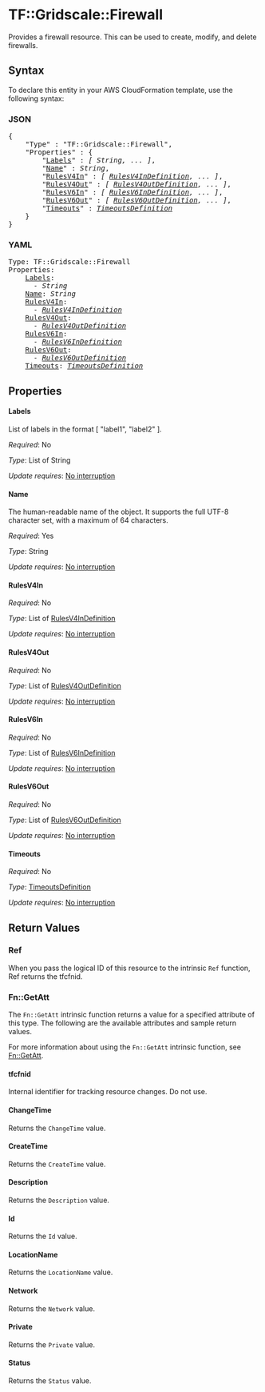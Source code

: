 # TF::Gridscale::Firewall

Provides a firewall resource. This can be used to create, modify, and delete firewalls.

## Syntax

To declare this entity in your AWS CloudFormation template, use the following syntax:

### JSON

<pre>
{
    "Type" : "TF::Gridscale::Firewall",
    "Properties" : {
        "<a href="#labels" title="Labels">Labels</a>" : <i>[ String, ... ]</i>,
        "<a href="#name" title="Name">Name</a>" : <i>String</i>,
        "<a href="#rulesv4in" title="RulesV4In">RulesV4In</a>" : <i>[ <a href="rulesv4indefinition.md">RulesV4InDefinition</a>, ... ]</i>,
        "<a href="#rulesv4out" title="RulesV4Out">RulesV4Out</a>" : <i>[ <a href="rulesv4outdefinition.md">RulesV4OutDefinition</a>, ... ]</i>,
        "<a href="#rulesv6in" title="RulesV6In">RulesV6In</a>" : <i>[ <a href="rulesv6indefinition.md">RulesV6InDefinition</a>, ... ]</i>,
        "<a href="#rulesv6out" title="RulesV6Out">RulesV6Out</a>" : <i>[ <a href="rulesv6outdefinition.md">RulesV6OutDefinition</a>, ... ]</i>,
        "<a href="#timeouts" title="Timeouts">Timeouts</a>" : <i><a href="timeoutsdefinition.md">TimeoutsDefinition</a></i>
    }
}
</pre>

### YAML

<pre>
Type: TF::Gridscale::Firewall
Properties:
    <a href="#labels" title="Labels">Labels</a>: <i>
      - String</i>
    <a href="#name" title="Name">Name</a>: <i>String</i>
    <a href="#rulesv4in" title="RulesV4In">RulesV4In</a>: <i>
      - <a href="rulesv4indefinition.md">RulesV4InDefinition</a></i>
    <a href="#rulesv4out" title="RulesV4Out">RulesV4Out</a>: <i>
      - <a href="rulesv4outdefinition.md">RulesV4OutDefinition</a></i>
    <a href="#rulesv6in" title="RulesV6In">RulesV6In</a>: <i>
      - <a href="rulesv6indefinition.md">RulesV6InDefinition</a></i>
    <a href="#rulesv6out" title="RulesV6Out">RulesV6Out</a>: <i>
      - <a href="rulesv6outdefinition.md">RulesV6OutDefinition</a></i>
    <a href="#timeouts" title="Timeouts">Timeouts</a>: <i><a href="timeoutsdefinition.md">TimeoutsDefinition</a></i>
</pre>

## Properties

#### Labels

List of labels in the format [ "label1", "label2" ].

_Required_: No

_Type_: List of String

_Update requires_: [No interruption](https://docs.aws.amazon.com/AWSCloudFormation/latest/UserGuide/using-cfn-updating-stacks-update-behaviors.html#update-no-interrupt)

#### Name

The human-readable name of the object. It supports the full UTF-8 character set, with a maximum of 64 characters.

_Required_: Yes

_Type_: String

_Update requires_: [No interruption](https://docs.aws.amazon.com/AWSCloudFormation/latest/UserGuide/using-cfn-updating-stacks-update-behaviors.html#update-no-interrupt)

#### RulesV4In

_Required_: No

_Type_: List of <a href="rulesv4indefinition.md">RulesV4InDefinition</a>

_Update requires_: [No interruption](https://docs.aws.amazon.com/AWSCloudFormation/latest/UserGuide/using-cfn-updating-stacks-update-behaviors.html#update-no-interrupt)

#### RulesV4Out

_Required_: No

_Type_: List of <a href="rulesv4outdefinition.md">RulesV4OutDefinition</a>

_Update requires_: [No interruption](https://docs.aws.amazon.com/AWSCloudFormation/latest/UserGuide/using-cfn-updating-stacks-update-behaviors.html#update-no-interrupt)

#### RulesV6In

_Required_: No

_Type_: List of <a href="rulesv6indefinition.md">RulesV6InDefinition</a>

_Update requires_: [No interruption](https://docs.aws.amazon.com/AWSCloudFormation/latest/UserGuide/using-cfn-updating-stacks-update-behaviors.html#update-no-interrupt)

#### RulesV6Out

_Required_: No

_Type_: List of <a href="rulesv6outdefinition.md">RulesV6OutDefinition</a>

_Update requires_: [No interruption](https://docs.aws.amazon.com/AWSCloudFormation/latest/UserGuide/using-cfn-updating-stacks-update-behaviors.html#update-no-interrupt)

#### Timeouts

_Required_: No

_Type_: <a href="timeoutsdefinition.md">TimeoutsDefinition</a>

_Update requires_: [No interruption](https://docs.aws.amazon.com/AWSCloudFormation/latest/UserGuide/using-cfn-updating-stacks-update-behaviors.html#update-no-interrupt)

## Return Values

### Ref

When you pass the logical ID of this resource to the intrinsic `Ref` function, Ref returns the tfcfnid.

### Fn::GetAtt

The `Fn::GetAtt` intrinsic function returns a value for a specified attribute of this type. The following are the available attributes and sample return values.

For more information about using the `Fn::GetAtt` intrinsic function, see [Fn::GetAtt](https://docs.aws.amazon.com/AWSCloudFormation/latest/UserGuide/intrinsic-function-reference-getatt.html).

#### tfcfnid

Internal identifier for tracking resource changes. Do not use.

#### ChangeTime

Returns the <code>ChangeTime</code> value.

#### CreateTime

Returns the <code>CreateTime</code> value.

#### Description

Returns the <code>Description</code> value.

#### Id

Returns the <code>Id</code> value.

#### LocationName

Returns the <code>LocationName</code> value.

#### Network

Returns the <code>Network</code> value.

#### Private

Returns the <code>Private</code> value.

#### Status

Returns the <code>Status</code> value.

